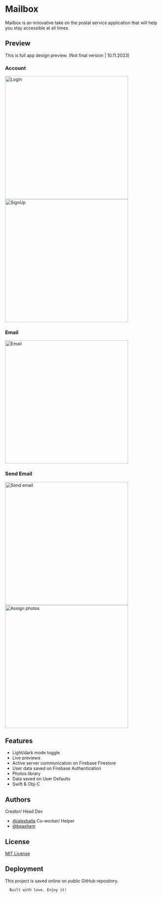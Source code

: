 
# Mailbox

Mailbox is an innovative take on the postal service application that will help you stay accessible at all times.


## Preview
This is full app design preview. (Not final version | 10.11.2023)

### Account
<img height="400" src="https://github.com/ialexballa/Mailbox/blob/main/Demo/Account/LogIn.png" alt="LogIn">
<img height="400" src="https://github.com/ialexballa/Mailbox/blob/main/Demo/Account/SignUp.png" alt="SignUp">

### Email
<img height="400" src="https://github.com/ialexballa/Mailbox/blob/main/Demo/Email/EmailPreview.png" alt="Email">

### Send Email
<img height="400" src="https://github.com/ialexballa/Mailbox/blob/main/Demo/SendEmail/SimpleEmail.png" alt="Send email">
<img height="400" src="https://github.com/ialexballa/Mailbox/blob/main/Demo/SendEmail/AssignFiles.png" alt="Assign photos">

## Features

- Light/dark mode toggle
- Live previews
- Active server communication on Firebase Firestore
- User data saved on Firebase Authentication
- Photos library
- Data saved on User Defaults
- Swift & Obj-C


## Authors
Creator/ Head Dev
- [@ialexballa](https://github.com/ialexballa)
Co-worker/ Helper
- [@beaxhem](https://github.com/beaxhem)


## License

[MIT License](https://choosealicense.com/licenses/mit/)


## Deployment

This project is saved online on public GitHub repository.

```bash
  Built with love. Enjoy it!
```

